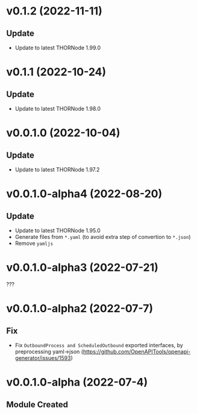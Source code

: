 # v0.1.2 (2022-11-11)

## Update

- Update to latest THORNode 1.99.0

# v0.1.1 (2022-10-24)

## Update

- Update to latest THORNode 1.98.0

# v0.0.1.0 (2022-10-04)

## Update

- Update to latest THORNode 1.97.2

# v0.0.1.0-alpha4 (2022-08-20)

## Update

- Update to latest THORNode 1.95.0
- Generate files from `*.yaml` (to avoid extra step of convertion to `*.json`)
- Remove `yamljs`

# v0.0.1.0-alpha3 (2022-07-21)

???

# v0.0.1.0-alpha2 (2022-07-7)

## Fix

- Fix `OutboundProcess and ScheduledOutbound` exported interfaces, by preprocessing yaml->json (https://github.com/OpenAPITools/openapi-generator/issues/1593)

# v0.0.1.0-alpha (2022-07-4)

## Module Created
